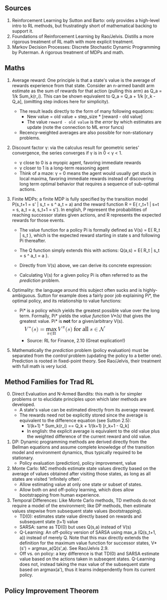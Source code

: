 ## Sources
1) Reinforcement Learning by Sutton and Barto: only provides a high-level intro to RL methods, but frustratingly short of mathematical backing to support it.
2) Foundations of Reinforcement Learning by Rao/Jelvis. Distills a more rigorous treatment of RL math with more explicit treatment.
3) Markov Decision Processes: Discrete Stochastic Dynamic Programming by Puterman. A rigorous treatment of MDPs and math.

## Maths

1) Average reward: One principle is that a state's value is the average of rewards experience from that state. Consider an n-armed bandit arm estimate as the sum of rewards for that action (pulling this arm) as Q_a = 1/k Sum_k(r_i). This can be shown equivalent to Q_a = Q_a + 1/k [r_k - Q_a], (omitting step indices here for simplicity). 
    * The result leads directly to the form of many following equations:
        * New value = old value + step_size * [reward - old value]
        * The value `reward - old value` is the *error* by which estimates are update (note the connection to ML error funcs)
    * Recency-weighted averages are also possible for non-stationary problems.
2) Discount factor γ: via the calculus result for geometric series' convergence, the series converges if γ is in 0 < γ < 1.
    * γ close to 0 is a myopic agent, favoring immediate rewards
    * γ closer to 1 is a long-term reasoning agent
    * Think of a maze: γ = 0 means the agent would usually get stuck in local maxima, favoring immediate rewards instead of discovering long term optimal behavior that requires a sequence of sub-optimal actions.

2) Finite MDPs: a finite MDP is fully specified by the transition model P(s_t+1 = s' | s_t = s ^ a_t = a) and the reward function R = E{ r_t+1 | s+t = s, a_t = a, s_t+1 = s'}. In english, P represent the probabilities of reaching successor states given actions, and R represents the expected rewards for those events.
    * The value function for a policy Pi is formally defined as V(s) = E{ R_t | s_t }, which is the expected reward starting in state s and following Pi thereafter.
    * The Q function simply extends this with actions: Q(a,s) = E{ R_t | s_t = s ^ a_t = a }.
    * Directly from V(s) above, we can derive its concrete expression:
        
    * Calculating V(s) for a given policy Pi is often referred to as the *prediction* problem.
4) Optimality: the language around this subject often sucks and is highly-ambiguous. Sutton for example does a fairly poor job explaining Pi*, the optimal policy, and its relationship to value functions:
    * Pi* is a policy which yields the greatest possible value over the long term. Formally, Pi* yields the *value function V\*(s)* that gives the greatest value. Pi* is **not** for a given/arbitrary V(s).
        ![image](Pi_star.png)
        * Source: RL for Finance, 2.10 (Great explication!)

5) Mathematically the *prediction* problem (policy evaluation) must be separated from the *control* problem (updating the policy to a better one). Prediction is rooted in fixed-point theory. See Rao/Jelvis, their treatment with full math is very lucid.



## Method Families for Trad RL
0) Direct Evaluation and N-Armed Bandits: this math is for simpler problems or to elucidate principles upon which later methods are developed.
    * A state's value can be estimated directly from its average reward.
    * The rewards need not be explicitly stored since the average is equivalent to the difference equation (see Sutton 2.5):
        * 1/(k+1) * Sum_k(r_i) == Q_k + 1/(k+1) [r_k+1 - Q_k]
        * In english: the explicit average is equivalent to the old value plus the weighted difference of the current reward and old value.
1) DP: Dynamic programming methods are derived directly from the Bellman equations and assume complete knowledge of the transition model and environment dynamics, thus typically required to be stationary.
    * Policy evaluation (prediction), policy improvement, value 
2) Monte Carlo: MC methods estimate state values directly based on the average of values obtained after visiting those states, as long as all states are visited 'infinitely often'.
    * Allow estimating value at only one state or subset of states.
    * Allow both on and off-policy learning, which does allow bootstrapping from human experience.
3) Temporal Differences: Like Monte Carlo methods, TD methods do not require a model of the environment; like DP methods, then estimate values stepwise from subsequent state values (bootstrapping).
    * TD(0): estimates state value directly based on rewards and subsequent state (t+1) value
    * SARSA: same as TD(0) but uses Q(s,a) instead of V(s)
    * Q-Learning: An off-policy version of SARSA using max_a (Q(s_t+1, a)) instead of merely Q. Note that this max directly extends the definition for the maximum value function for successor states, V*(s') = argmax_a(Q(s',a). See Rao/Jelvis 2.9.
    * Off vs. on policy: a key difference is that TD(0) and SARSA estimate value based on the actions taken in subseqent states. Q-Learning does not, instead taking the max value of the subsequent state based on argmax(a'), thus it learns independently from its current policy.


## Policy Improvement Theorem